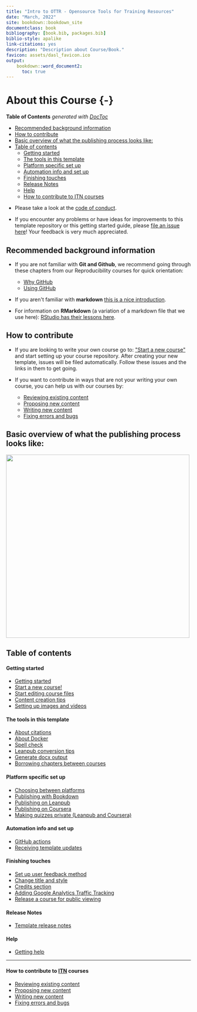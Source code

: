 ```yaml
---
title: "Intro to OTTR - Opensource Tools for Training Resources"
date: "March, 2022"
site: bookdown::bookdown_site
documentclass: book
bibliography: [book.bib, packages.bib]
biblio-style: apalike
link-citations: yes
description: "Description about Course/Book."
favicon: assets/dasl_favicon.ico
output:
    bookdown::word_document2:
      toc: true
---
```




# About this Course {-}


<!-- START doctoc generated TOC please keep comment here to allow auto update -->
<!-- DON'T EDIT THIS SECTION, INSTEAD RE-RUN doctoc TO UPDATE -->
**Table of Contents**  *generated with [DocToc](https://github.com/thlorenz/doctoc)*

- [Recommended background information](#recommended-background-information)
- [How to contribute](#how-to-contribute)
- [Basic overview of what the publishing process looks like:](#basic-overview-of-what-the-publishing-process-looks-like)
- [Table of contents](#table-of-contents)
    - [Getting started](#getting-started)
    - [The tools in this template](#the-tools-in-this-template)
    - [Platform specific set up](#platform-specific-set-up)
    - [Automation info and set up](#automation-info-and-set-up)
    - [Finishing touches](#finishing-touches)
    - [Release Notes](#release-notes)
    - [Help](#help)
    - [How to contribute to ITN courses](#how-to-contribute-to-itn-courses)

<!-- END doctoc generated TOC please keep comment here to allow auto update -->

- Please take a look at the [code of conduct](https://github.com/jhudsl/OTTR_Template/blob/main/code_of_conduct.md).

- If you encounter any problems or have ideas for improvements to this template repository or this getting started guide, please [file an issue here](https://github.com/jhudsl/OTTR_Template/issues/new/choose)! Your feedback is very much appreciated.

## Recommended background information
- If you are not familiar with **Git and Github**, we recommend going through these chapters from our Reproducibility courses for quick orientation:
  - [Why GitHub](https://jhudatascience.org/Reproducibility_in_Cancer_Informatics/making-your-project-open-source-with-github.html)
  - [Using GitHub](https://jhudatascience.org/Adv_Reproducibility_in_Cancer_Informatics/using-version-control-with-github.html)

- If you aren't familiar with **markdown** [this is a nice introduction](https://www.markdownguide.org/getting-started/).  

- For information on **RMarkdown** (a variation of a markdown file that we use here): [RStudio has their lessons here](https://rmarkdown.rstudio.com/lesson-1.html).

## How to contribute

- If you are looking to write your own course go to: ["Start a new course"](https://github.com/jhudsl/OTTR_Template/wiki/Start-a-new-course) and start setting up your course repository. After creating your new template, issues will be filed automatically. Follow these issues and the links in them to get going.

- If you want to contribute in ways that are not your writing your own course, you can help us with our courses by:
  - [Reviewing existing content](https://github.com/jhudsl/OTTR_Template/wiki/Reviewing-existing-content)
  - [Proposing new content](https://github.com/jhudsl/OTTR_Template/wiki/Proposing-new-content)
  - [Writing new content](https://github.com/jhudsl/OTTR_Template/wiki/Writing-new-content)
  - [Fixing errors and bugs](https://github.com/jhudsl/OTTR_Template/wiki/Fixing-errors-and-bugs)

## Basic overview of what the publishing process looks like:
<img src="https://docs.google.com/presentation/d/18k_QN7l6zqZQXoiRfKWzcYFXNXJJEo6j4daYGoc3UcU/export/png?id=18k_QN7l6zqZQXoiRfKWzcYFXNXJJEo6j4daYGoc3UcU&pageid=gf4fcf6569c_2_60" width="500"/>


## Table of contents

#### Getting started
- [Getting started](https://github.com/jhudsl/OTTR_Template/wiki/Getting-started)
- [Start a new course!](https://github.com/jhudsl/OTTR_Template/wiki/Start-a-new-course)
- [Start editing course files](https://github.com/jhudsl/OTTR_Template/wiki/Start-editing-your-course)
- [Content creation tips](https://github.com/jhudsl/OTTR_Template/wiki/Content-creation-tips)
- [Setting up images and videos](https://github.com/jhudsl/OTTR_Template/wiki/Setting-up-images-and-graphics)

#### The tools in this template
- [About citations](https://github.com/jhudsl/OTTR_Template/wiki/Citations)
- [About Docker](https://github.com/jhudsl/OTTR_Template/wiki/Using-Docker)
- [Spell check](https://github.com/jhudsl/OTTR_Template/wiki/Spell-check)
- [Leanpub conversion tips](https://github.com/jhudsl/OTTR_Template/wiki/Leanpub-conversion-tips)
- [Generate docx output](https://github.com/jhudsl/OTTR_Template/wiki/Generate-docx-output)
- [Borrowing chapters between courses](https://github.com/jhudsl/OTTR_Template/wiki/Borrowing-chapters-between-courses)

#### Platform specific set up
- [Choosing between platforms](https://github.com/jhudsl/OTTR_Template/wiki/Choosing-publishing-platforms)
- [Publishing with Bookdown](https://github.com/jhudsl/OTTR_Template/wiki/Publishing-with-Bookdown)
- [Publishing on Leanpub](https://github.com/jhudsl/OTTR_Template/wiki/Publishing-on-Leanpub)
- [Publishing on Coursera](https://github.com/jhudsl/OTTR_Template/wiki/Publishing-on-Coursera)
- [Making quizzes private (Leanpub and Coursera)](https://github.com/jhudsl/OTTR_Template/wiki/Making-quizzes-private)

#### Automation info and set up
- [GitHub actions](https://github.com/jhudsl/OTTR_Template/wiki/How-to-set-up-and-customize-GitHub-actions-robots)
- [Receiving template updates](https://github.com/jhudsl/OTTR_Template/wiki/Receiving-template-updates)

#### Finishing touches
- [Set up user feedback method](https://github.com/jhudsl/OTTR_Template/wiki/Set-up-feedback-method)
- [Change title and style](https://github.com/jhudsl/OTTR_Template/wiki/Change-Title-and-style)
- [Credits section](https://github.com/jhudsl/OTTR_Template/wiki/How-to-give-credits)
- [Adding Google Analytics Traffic Tracking](https://github.com/jhudsl/OTTR_Template/wiki/Google-Analytics)
- [Release a course for public viewing](https://github.com/jhudsl/OTTR_Template/wiki/Release-a-course-for-public-viewing)

#### Release Notes
- [Template release notes](https://github.com/jhudsl/OTTR_Template/releases)

#### Help
- [Getting help](https://github.com/jhudsl/OTTR_Template/wiki/Getting-Help-(Google-Group))

***

#### How to contribute to [ITN](https://www.itcrtraining.org/) courses
- [Reviewing existing content](https://github.com/jhudsl/OTTR_Template/wiki/Reviewing-existing-content)
- [Proposing new content](https://github.com/jhudsl/OTTR_Template/wiki/Proposing-new-content)
- [Writing new content](https://github.com/jhudsl/OTTR_Template/wiki/Writing-new-content)
- [Fixing errors and bugs](https://github.com/jhudsl/OTTR_Template/wiki/Fixing-errors-and-bugs)

